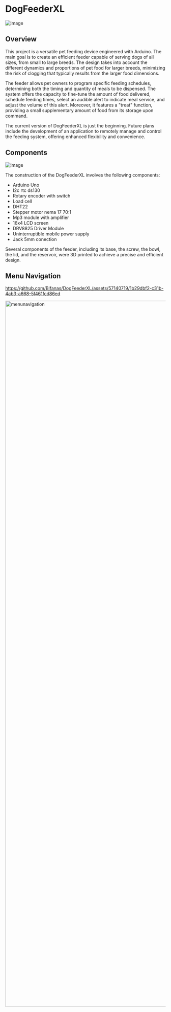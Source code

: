 # DogFeederXL
![image](https://github.com/Bifanas/DogFeederXL/assets/57140719/3a46c33a-5eb9-4efa-b0b8-0eebdb191fab)

## Overview

This project is a versatile pet feeding device engineered with Arduino. The main goal is to create an efficient feeder capable of serving dogs of all sizes, from small to large breeds. The design takes into account the different dynamics and proportions of pet food for larger breeds, minimizing the risk of clogging that typically results from the larger food dimensions.

The feeder allows pet owners to program specific feeding schedules, determining both the timing and quantity of meals to be dispensed. The system offers the capacity to fine-tune the amount of food delivered, schedule feeding times, select an audible alert to indicate meal service, and adjust the volume of this alert. Moreover, it features a "treat" function, providing a small supplementary amount of food from its storage upon command.

The current version of DogFeederXL is just the beginning. Future plans include the development of an application to remotely manage and control the feeding system, offering enhanced flexibility and convenience.

## Components
![image](https://github.com/Bifanas/DogFeederXL/assets/57140719/3b453b86-e5c4-4297-abf6-aee8dd920068)

The construction of the DogFeederXL involves the following components:

- Arduino Uno
- I2c rtc ds130
- Rotary encoder with switch
- Load cell
- DHT22
- Stepper motor nema 17 70:1
- Mp3 module with amplifier
- 16x4 LCD screen 
- DRV8825 Driver Module
- Uninterruptible mobile power supply
- Jack 5mm conection

Several components of the feeder, including its base, the screw, the bowl, the lid, and the reservoir, were 3D printed to achieve a precise and efficient design.



## Menu Navigation


https://github.com/Bifanas/DogFeederXL/assets/57140719/1b29dbf2-c31b-4ab3-a668-5f461fcd86ed


<img width="2208" alt="menunavigation" src="https://github.com/Bifanas/DogFeederXL/assets/57140719/48f3d219-a8f5-4e7d-ba81-9da4d2a58bcf">



